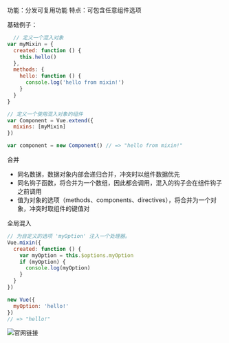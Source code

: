 功能：分发可复用功能
特点：可包含任意组件选项

基础例子：
```js
  // 定义一个混入对象
var myMixin = {
  created: function () {
    this.hello()
  },
  methods: {
    hello: function () {
      console.log('hello from mixin!')
    }
  }
}

// 定义一个使用混入对象的组件
var Component = Vue.extend({
  mixins: [myMixin]
})

var component = new Component() // => "hello from mixin!"
```

合并
* 同名数据，数据对象内部会递归合并，冲突时以组件数据优先
* 同名钩子函数，将合并为一个数组，因此都会调用，混入的钩子会在组件钩子之前调用
* 值为对象的选项（methods、components、directives），将合并为一个对象，冲突时取组件的键值对

全局混入
```js
// 为自定义的选项 'myOption' 注入一个处理器。
Vue.mixin({
  created: function () {
    var myOption = this.$options.myOption
    if (myOption) {
      console.log(myOption)
    }
  }
})

new Vue({
  myOption: 'hello!'
})
// => "hello!"
```

![官网链接]('https://cn.vuejs.org/v2/guide/mixins.html')